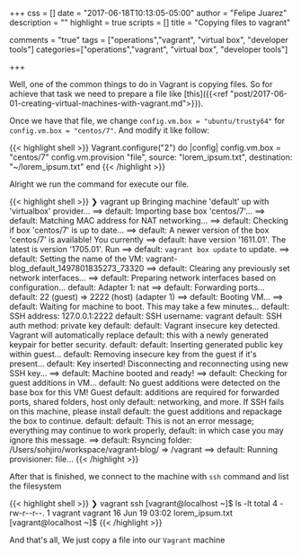 +++
css = []
date = "2017-06-18T10:13:05-05:00"
author = "Felipe Juarez"
description = ""
highlight = true
scripts = []
title = "Copying files to vagrant"

comments = "true"
tags = ["operations","vagrant", "virtual box", "developer tools"]
categories=["operations","vagrant", "virtual box", "developer tools"]

+++

Well, one of the common things to do in Vagrant is copying files. So for achieve that task we need to prepare a file like [this]({{<ref "post/2017-06-01-creating-virtual-machines-with-vagrant.md">}}).

Once we have that file, we change `config.vm.box = "ubuntu/trusty64"` for `config.vm.box = "centos/7"`. And modify it like follow:

{{< highlight shell >}}
Vagrant.configure("2") do |config|
  config.vm.box = "centos/7"
  config.vm.provision "file", source: "lorem_ipsum.txt", destination: "~/lorem_ipsum.txt"
end
{{< /highlight >}}

Alright we run the command for execute our file.

{{< highlight shell >}}
❯ vagrant up
Bringing machine 'default' up with 'virtualbox' provider...
==> default: Importing base box 'centos/7'...
==> default: Matching MAC address for NAT networking...
==> default: Checking if box 'centos/7' is up to date...
==> default: A newer version of the box 'centos/7' is available! You currently
==> default: have version '1611.01'. The latest is version '1705.01'. Run
==> default: `vagrant box update` to update.
==> default: Setting the name of the VM: vagrant-blog_default_1497801835273_73320
==> default: Clearing any previously set network interfaces...
==> default: Preparing network interfaces based on configuration...
    default: Adapter 1: nat
==> default: Forwarding ports...
    default: 22 (guest) => 2222 (host) (adapter 1)
==> default: Booting VM...
==> default: Waiting for machine to boot. This may take a few minutes...
    default: SSH address: 127.0.0.1:2222
    default: SSH username: vagrant
    default: SSH auth method: private key
    default:
    default: Vagrant insecure key detected. Vagrant will automatically replace
    default: this with a newly generated keypair for better security.
    default:
    default: Inserting generated public key within guest...
    default: Removing insecure key from the guest if it's present...
    default: Key inserted! Disconnecting and reconnecting using new SSH key...
==> default: Machine booted and ready!
==> default: Checking for guest additions in VM...
    default: No guest additions were detected on the base box for this VM! Guest
    default: additions are required for forwarded ports, shared folders, host only
    default: networking, and more. If SSH fails on this machine, please install
    default: the guest additions and repackage the box to continue.
    default:
    default: This is not an error message; everything may continue to work properly,
    default: in which case you may ignore this message.
==> default: Rsyncing folder: /Users/sohjiro/workspace/vagrant-blog/ => /vagrant
==> default: Running provisioner: file...
{{< /highlight >}}

After that is finished, we connect to the machine with `ssh` command and list the filesystem

{{< highlight shell >}}
❯ vagrant ssh
[vagrant@localhost ~]$ ls -lt
total 4
-rw-r--r--. 1 vagrant vagrant 16 Jun 19 03:02 lorem_ipsum.txt
[vagrant@localhost ~]$
{{< /highlight >}}

And that's all, We just copy a file into our `Vagrant` machine
